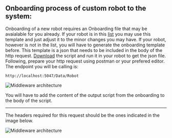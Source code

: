 ## Onboarding process of custom robot to the system:

Onboarding of a new robot requires an Onboarding file that may be avaialable for you already. If your robot is in this [list](available_robots/readme.md) you may use this template and just adjust it to the minor changes you may have. If your robot, however is not in the list, you will have to generate the onboarding template before. This template is a json that needs to be included in the body of the http request. [Download](/util/onboarding_robot.py) the script and run it in your robot to get the json file. Following, prepare your http request using postman or your prefered editor. The endpoint you will be calling is:

```
http://localhost:5047/Data/Robot
````

<p align="left">
  <img src="img/OnboardRobot.png" alt="Middleware architecture"/>
</p>

You will have to add the content of the output script from the onboarding to the body of the script.

___
The headers required for this request should be the ones indicated in the image below.

<p align="left">
  <img src="img/OnboardingRobotHeaders.png" alt="Middleware architecture"/>
</p>

